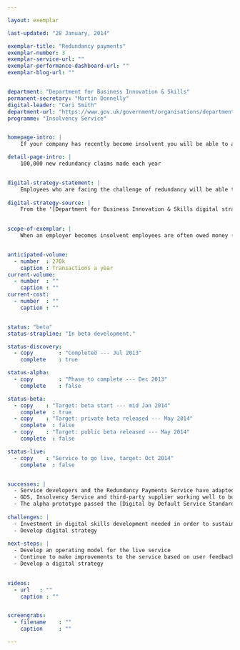 ```yaml
---

layout: exemplar

last-updated: "28 January, 2014"

exemplar-title: "Redundancy payments"
exemplar-number: 3
exemplar-service-url: ""
exemplar-performance-dashboard-url: ""
exemplar-blog-url: ""


department: "Department for Business Innovation & Skills"
permanent-secretary: "Martin Donnelly"
digital-leader: "Ceri Smith"
department-url: "https://www.gov.uk/government/organisations/department-for-business-innovation-skills"
programme: "Insolvency Service"


homepage-intro: |
    If your company has recently become insolvent you will be able to apply for redundancy payment online

detail-page-intro: |
    100,000 new redundancy claims made each year


digital-strategy-statement: |
    Employees who are facing the challenge of redundancy will be able to apply for and access financial support from Government in a more immediate and easy to navigate manner than current channels allow, as will the insolvency practitioners administering cases.
    
digital-strategy-source: |
    From the '[Department for Business Innovation & Skills digital strategy](http://discuss.bis.gov.uk/digitalstrategy/page/7/)' --- December 2012
    

scope-of-exemplar: |
    When an employer becomes insolvent employees are often owed money (especially for redundancy pay). The Redundancy Payments Service processes claims for statutory redundancy payments, which are paid from the National Insurance Fund (NIF). The current claim process is largely paper based, which leads to unnecessary cost and increased potential for errors and delays. The scope of the exemplar is to create a digital claim process that will reduce the handling of paper, identify potential problems within claims so that they may be resolved more quickly, and increase confidence and trust in the system for both claimants and insolvency practitioners.


anticipated-volume:
  - number  : 270k
    caption : Transactions a year
current-volume:
  - number  : ""
    caption : ""
current-cost:
  - number  : ""
    caption : ""


status: "beta"
status-strapline: "In beta development."

status-discovery:
  - copy        : "Completed --- Jul 2013"
    complete    : true

status-alpha:
  - copy        : "Phase to complete --- Dec 2013"
    complete    : false

status-beta:
  - copy    : "Target: beta start --- mid Jan 2014"
    complete  : true
  - copy    : "Target: private beta released --- May 2014"
    complete  : false
  - copy    : "Target: public beta released --- May 2014"
    complete  : false

status-live:
  - copy    : "Service to go live, target: Oct 2014"
    complete  : false


successes: |
  - Service developers and the Redundancy Payments Service have adapted well to [agile development](https://www.gov.uk/service-manual/agile)
  - GDS, Insolvency Service and third-party supplier working well to build the service
  - The alpha prototype passed the [Digital by Default Service Standard](https://www.gov.uk/service-manual/digital-by-default) assessment
  
challenges: |
  - Investment in digital skills development needed in order to sustain the service
  - Develop digital strategy 
 
next-steps: |
  - Develop an operating model for the live service
  - Continue to make improvements to the service based on user feedback 
  - Develop a digital strategy 
  

videos:
  - url   : ""
    caption : ""


screengrabs:
  - filename    : ""
    caption     : ""

---
```




